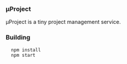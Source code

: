### μProject
μProject is a tiny project management service.

### Building
```bash
  npm install
  npm start
```
